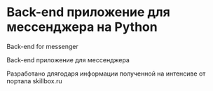 # Back-end приложение для мессенджера на Python

Back-end for messenger

Back-end приложение для мессенджера

Разработано длягодаря информации полученной на интенсиве от портала skillbox.ru
